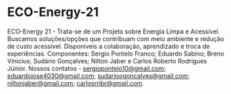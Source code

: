 # ECO-Energy-21
ECO-Energy 21 - Trata-se de um Projeto sobre Energia Limpa e Acessível. 
Buscamos soluções/opções que contribuam com meio ambiente e redução de custo acessivel.
Disponiveis a colaboração, aprendizado e troca de experiências.
Componentes: Sergio Pontelo Franco; Eduardo Sabino; Breno Vinicius; Sudário Gonçalves; Nilton Jaber e Carlos Roberto Rodrigues Júnior.
Nossos contatos - sergiopontelo10@gmail.com; eduardojose4030@gmail.com; sudarioogoncalves@gmail.com; niltonjaber@gmail.com; carlosrrjbr@gmail.com.
